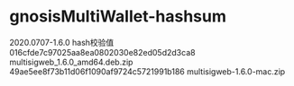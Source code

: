 # gnosisMultiWallet-hashsum

2020.0707-1.6.0
hash校验值
</br>
016cfde7c97025aa8ea0802030e82ed05d2d3ca8  multisigweb_1.6.0_amd64.deb.zip
<br>
49ae5ee8f73b11d06f1090af9724c5721991b186  multisigweb-1.6.0-mac.zip
<br>
